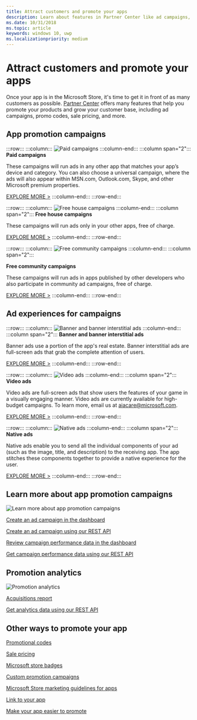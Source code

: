 ```yaml
---
title: Attract customers and promote your apps
description: Learn about features in Partner Center like ad campaigns, promo codes, and sale pricing that help you promote your apps and attract customers.
ms.date: 10/31/2018
ms.topic: article
keywords: windows 10, uwp
ms.localizationpriority: medium
---
```

# Attract customers and promote your apps

Once your app is in the Microsoft Store, it's time to get it in front of as many customers as possible. [Partner Center](https://partner.microsoft.com/dashboard) offers many features that help you promote your products and grow your customer base, including ad campaigns, promo codes, sale pricing, and more.

## App promotion campaigns

:::row:::
    :::column:::
        ![Paid campaigns](images/ads-paid-campaign.png)
    :::column-end:::
	:::column span="2":::
**Paid campaigns**

These campaigns will run ads in any other app that matches your app’s device and category. You can also choose a universal campaign, where the ads will also appear within MSN.com, Outlook.com, Skype, and other Microsoft premium properties.

[EXPLORE MORE >](/windows/uwp/monetize/index)
    :::column-end:::
:::row-end:::

:::row:::
    :::column:::
        ![Free house campaigns](images/ads-house-campaign.png)
    :::column-end:::
	:::column span="2":::
**Free house campaigns**

These campaigns will run ads only in your other apps, free of charge.

[EXPLORE MORE >](/windows/uwp/monetize/index)
    :::column-end:::
:::row-end:::

:::row:::
    :::column:::
        ![Free community campaigns](images/ads-community-campaign.png)
    :::column-end:::
	:::column span="2":::
    
**Free community campaigns**

These campaigns will run ads in apps published by other developers who also participate in community ad campaigns, free of charge.

[EXPLORE MORE >](/windows/uwp/monetize/index)
    :::column-end:::
:::row-end:::

## Ad experiences for campaigns

:::row:::
    :::column:::
        ![Banner and banner interstitial ads](images/ads-ban-example.png)
    :::column-end:::
	:::column span="2":::
**Banner and banner interstitial ads**

Banner ads use a portion of the app's real estate. Banner interstitial ads are full-screen ads that grab the complete attention of users.

[EXPLORE MORE >](/windows/uwp/monetize/supported-ad-sizes-for-banner-ads)
    :::column-end:::
:::row-end:::

:::row:::
    :::column:::
        ![Video ads](images/ads-video-example.png)
    :::column-end:::
	:::column span="2":::
**Video ads**

Video ads are full-screen ads that show users the features of your game in a visually engaging manner. Video ads are currently available for high-budget campaigns. To learn more, email us at aiacare@microsoft.com.

[EXPLORE MORE >](/windows/uwp/monetize/interstitial-ads)
    :::column-end:::
:::row-end:::

:::row:::
    :::column:::
        ![Native ads](images/ads-native-example.png)
    :::column-end:::
	:::column span="2":::
**Native ads**

Native ads enable you to send all the individual components of your ad (such as the image, title, and description) to the receiving app. The app stitches these components together to provide a native experience for the user.

[EXPLORE MORE >](/windows/uwp/monetize/native-ads)
    :::column-end:::
:::row-end:::

## Learn more about app promotion campaigns

![Learn more about app promotion campaigns](images/app-promotion-campaigns.png)

[Create an ad campaign in the dashboard](/windows/uwp/monetize/index)

[Create an ad campaign using our REST API](/windows/uwp/monetize/run-ad-campaigns-using-windows-store-services)

[Review campaign performance data in the dashboard](advertising-performance-report.md)

[Get campaign performance data using our REST API](/windows/uwp/monetize/index)

## Promotion analytics

![Promotion analytics](images/ads-promotion-analytics.png)

[Acquisitions report](acquisitions-report.md)

[Get analytics data using our REST API](/windows/uwp/monetize/access-analytics-data-using-windows-store-services)

## Other ways to promote your app

[Promotional codes](generate-promotional-codes.md)

[Sale pricing](put-apps-and-add-ons-on-sale.md)

[Microsoft store badges](https://developer.microsoft.com/store/badges)

[Custom promotion campaigns](create-a-custom-app-promotion-campaign.md)

[Microsoft Store marketing guidelines for apps](app-marketing-guidelines.md)

[Link to your app](link-to-your-app.md)

[Make your app easier to promote](make-your-app-easier-to-promote.md)
